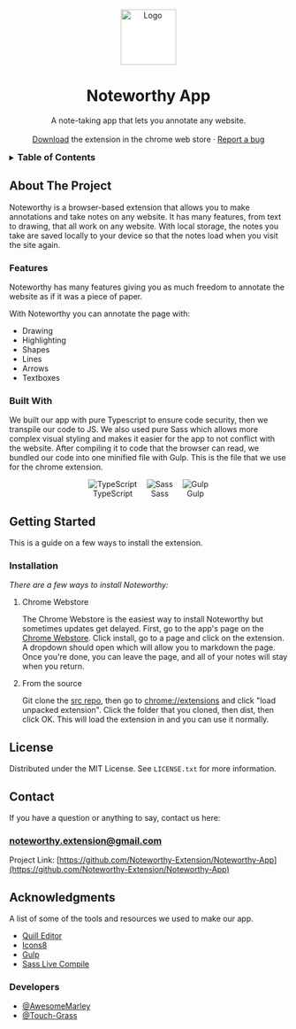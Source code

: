<a name="readme-top"></a>

<!-- PROJECT LOGO -->
<br />
<div align="center">
  <a href="https://github.com/Noteworthy-Extension">
    <img src="https://res.cloudinary.com/dy1ztqqbk/image/upload/v1667020915/Noteworthy%20App/Noteworthy-Logo_p2w7om.png" alt="Logo" width="100" height="100" style="background-color: white;">
  </a>

  <h1 align="center">Noteworthy App</h1>

  <p align="center">
    A note-taking app that lets you annotate any website.
    <br />
    <br />
    <a href="https://chrome.google.com/webstore/detail/noteworthy/ipgeapjcihgdkhoilllkfgkhailadfha">Download</a> the extension in the chrome web store
    ·
    <a href="https://github.com/Noteworthy-Extension/Noteworthy-App/issues">Report a bug</a>
  </p>
</div>

<!-- TABLE OF CONTENTS -->
<details>
  <summary><h3 style="display: inline;">Table of Contents</h3></summary>
  <ol>
    <li>
      <a href="#about-the-project">About The Project</a>
      <ul>
        <li><a href="#built-with">Built With</a></li>
      </ul>
    </li>
    <li>
      <a href="#getting-started">Getting Started</a>
      <ul>
        <li><a href="#installation">Installation</a></li>
      </ul>
    </li>
    <li><a href="#license">License</a></li>
    <li><a href="#contact">Contact</a></li>
    <li><a href="#acknowledgments">Acknowledgments</a></li>
  </ol>
</details>

<!-- ABOUT THE PROJECT -->
## About The Project

Noteworthy is a browser-based extension that allows you to make annotations and take notes on any website. It has many features, from text to drawing, that all work on any website. With local storage, the notes you take are saved locally to your device so that the notes load when you visit the site again.

### Features

Noteworthy has many features giving you as much freedom to annotate the website as if it was a piece of paper.

With Noteworthy you can annotate the page with:

* Drawing
* Highlighting
* Shapes
* Lines
* Arrows
* Textboxes

### Built With

We built our app with pure Typescript to ensure code security, then we transpile our code to JS. We also used pure Sass which allows more complex visual styling and makes it easier for the app to not conflict with the website. After compiling it to code that the browser can read, we bundled our code into one minified file with Gulp. This is the file that we use for the chrome extension.

<ul style="display: flex; justify-content: center; gap: 1.25em; list-style: none; padding-left: 0;">
  <li><img alt="TypeScript" src="https://res.cloudinary.com/dy1ztqqbk/image/upload/v1667021818/Noteworthy%20App/TypescriptLogo_80x80_p80gvb.png" href="https://typescriptlang.org" /><div style="text-align: center;">TypeScript</div></li>
  <li><img alt="Sass" src="https://res.cloudinary.com/dy1ztqqbk/image/upload/v1667022004/Noteworthy%20App/Sass_Logo_Color.svg_80x80_vakikj.png" href="https://sass-lang.com/" /><div style="text-align: center;">Sass</div></li>
  <li><img alt="Gulp" src="https://res.cloudinary.com/dy1ztqqbk/image/upload/v1667178816/Noteworthy%20App/GulpLogoBetter_80x80_pdl2fk.png" href="https://gulpjs.com/" /><div style="text-align: center;">Gulp</div></li>
</ul>

<!-- GETTING STARTED -->
## Getting Started

This is a guide on a few ways to install the extension.

### Installation

_There are a few ways to install Noteworthy:_

1. Chrome Webstore

    The Chrome Webstore is the easiest way to install Noteworthy but sometimes updates get delayed.
    First, go to the app's page on the [Chrome Webstore](https://chrome.google.com/webstore/detail/noteworthy/ipgeapjcihgdkhoilllkfgkhailadfha).
    Click install, go to a page and click on the extension. A dropdown should open which will allow you to markdown the page.
    Once you're done, you can leave the page, and all of your notes will stay when you return.
  
2. From the source

    Git clone the [src repo](https://github.com/Noteworthy-Extension/Noteworthy-Extension), then go to [chrome://extensions](chrome://extensions) and click "load unpacked extension". Click the folder that you cloned, then dist, then click OK. This will load the extension in and you can use it normally.

<!-- LICENSE -->
## License

Distributed under the MIT License. See `LICENSE.txt` for more information.

<!-- CONTACT -->
## Contact

If you have a question or anything to say, contact us here:

### noteworthy.extension@gmail.com

Project Link: [https://github.com/Noteworthy-Extension/Noteworthy-App](https://github.com/Noteworthy-Extension/Noteworthy-App)

<!-- ACKNOWLEDGMENTS -->
## Acknowledgments

A list of some of the tools and resources we used to make our app.

* [Quill Editor](https://quilljs.com/)
* [Icons8](https://icons8.com/)
* [Gulp](https://gulpjs.com/)
* [Sass Live Compile](https://marketplace.visualstudio.com/items?itemName=ritwickdey.live-sass)

### Developers

* [@AwesomeMarley](https://github.com/AwesomeMarley)
* [@Touch-Grass](https://github.com/Touch-Grass)

<!-- MARKDOWN LINKS & IMAGES -->
[Typescript]: https://res.cloudinary.com/dy1ztqqbk/image/upload/v1667021818/Noteworthy%20App/TypescriptLogo_80x80_p80gvb.png
[Typescript-url]: https://typescriptlang.org
[Sass]: https://res.cloudinary.com/dy1ztqqbk/image/upload/v1667022004/Noteworthy%20App/Sass_Logo_Color.svg_80x80_vakikj.png
[Sass-url]: https://sass-lang.com/
[Gulp-url]: https://gulpjs.com/
[Gulp]: https://res.cloudinary.com/dy1ztqqbk/image/upload/v1667178816/Noteworthy%20App/GulpLogoBetter_80x80_pdl2fk.png
